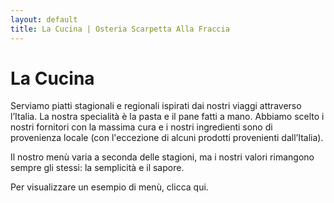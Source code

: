 ```yaml
---
layout: default
title: La Cucina | Osteria Scarpetta Alla Fraccia
---
```


La Cucina
==========

Serviamo piatti stagionali e regionali ispirati dai nostri viaggi attraverso l’Italia. La nostra specialità è la pasta e il pane fatti a mano. Abbiamo scelto i nostri fornitori con la massima cura e i nostri ingredienti sono di provenienza locale (con l'eccezione di alcuni prodotti provenienti dall’Italia). 

Il nostro menù varia a seconda delle stagioni, ma i nostri valori rimangono sempre gli stessi: la semplicità e il sapore. 





Per visualizzare un esempio di menù, clicca qui.
